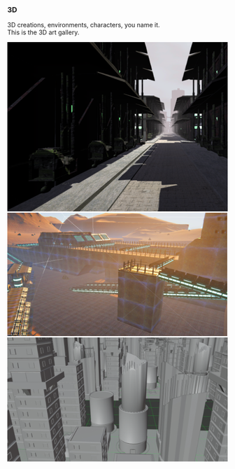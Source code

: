 ### 3D

3D creations, environments, characters, you name it.<br>
This is the 3D art gallery.<br>

<img src="images/CyberHallway.PNG" alt="">
<img src="images/DesertFactory.PNG" alt="">
<img src="images/StaticCity.PNG" alt="">
